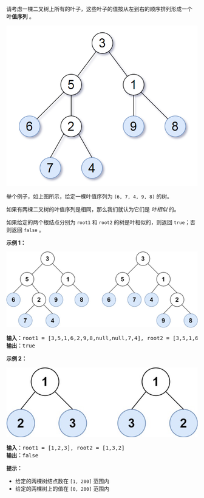 请考虑一棵二叉树上所有的叶子，这些叶子的值按从左到右的顺序排列形成一个  **叶值序列** 。

![1743854159503](image/README/1743854159503.png)

举个例子，如上图所示，给定一棵叶值序列为 `(6, 7, 4, 9, 8)` 的树。

如果有两棵二叉树的叶值序列是相同，那么我们就认为它们是 *叶相似* 的。

如果给定的两个根结点分别为 `root1` 和 `root2` 的树是叶相似的，则返回 `true`；否则返回 `false` 。

**示例 1：**

![1743854176585](image/README/1743854176585.png)

<pre><strong>输入：</strong>root1 = [3,5,1,6,2,9,8,null,null,7,4], root2 = [3,5,1,6,7,4,2,null,null,null,null,null,null,9,8]
<strong>输出：</strong>true
</pre>

**示例 2：**

![1743854191547](image/README/1743854191547.png)

<pre><strong>输入：</strong>root1 = [1,2,3], root2 = [1,3,2]
<strong>输出：</strong>false
</pre>

**提示：**

* 给定的两棵树结点数在 `[1, 200]` 范围内
* 给定的两棵树上的值在 `[0, 200]` 范围内
